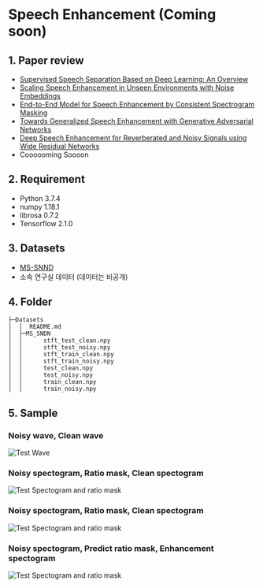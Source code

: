 # Speech Enhancement (Coming soon)
## 1. Paper review  
- [Supervised Speech Separation Based on Deep Learning: An Overview](https://github.com/Doyosae/Speech_Enhancement/blob/master/paper/01.md)  
- [Scaling Speech Enhancement in Unseen Environments with Noise Embeddings](https://github.com/Doyosae/Speech_Enhancement/blob/master/paper/02.md)  
- [End-to-End Model for Speech Enhancement by Consistent Spectrogram Masking](https://github.com/Doyosae/Speech_Enhancement/blob/master/paper/03.md)
- [Towards Generalized Speech Enhancement with Generative Adversarial Networks](https://github.com/Doyosae/Speech_Enhancement/blob/master/paper/04.md)
- [Deep Speech Enhancement for Reverberated and Noisy Signals using Wide Residual Networks](https://github.com/Doyosae/Speech_Enhancement/blob/master/paper/05.md)
- Coooooming Soooon
## 2. Requirement
- Python 3.7.4
- numpy 1.18.1
- librosa 0.7.2
- Tensorflow 2.1.0
## 3. Datasets  
- [MS-SNND](https://github.com/microsoft/MS-SNSD)
- 소속 연구실 데이터 (데이터는 비공개)
## 4. Folder
```
├─Datasets
│  │  README.md
│  ├─MS_SNDN
│  │      stft_test_clean.npy
│  │      stft_test_noisy.npy
│  │      stft_train_clean.npy
│  │      stft_train_noisy.npy
│  │      test_clean.npy
│  │      test_noisy.npy
│  │      train_clean.npy
│  │      train_noisy.npy
```
## 5. Sample
### Noisy wave, Clean wave
![Test Wave](https://github.com/Doyosae/Speech_Enhancement/blob/master/sample/test_wave.png)
### Noisy spectogram, Ratio mask, Clean spectogram
![Test Spectogram and ratio mask](https://github.com/Doyosae/Speech_Enhancement/blob/master/sample/test_spectogram.png)
### Noisy spectogram, Ratio mask, Clean spectogram
![Test Spectogram and ratio mask](https://github.com/Doyosae/Speech_Enhancement/blob/master/sample/test_spectogram.png)
### Noisy spectogram, Predict ratio mask, Enhancement spectogram
![Test Spectogram and ratio mask](https://github.com/Doyosae/Speech_Enhancement/blob/master/sample/enhancement_specogram.png)
